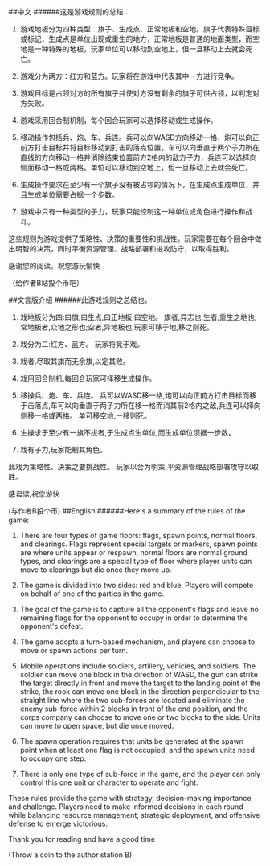 ##中文
######这是游戏规则的总结：

1. 游戏地板分为四种类型：旗子、生成点、正常地板和空地。旗子代表特殊目标或标记，生成点是单位出现或重生的地方，正常地板是普通的地面类型，而空地是一种特殊的地板，玩家单位可以移动到空地上，但一旦移动上去就会死亡。

2. 游戏分为两方：红方和蓝方。玩家将在游戏中代表其中一方进行竞争。

3. 游戏目标是占领对方的所有旗子并使对方没有剩余的旗子可供占领，以判定对方失败。

4. 游戏采用回合制机制，每个回合玩家可以选择移动或生成操作。

5. 移动操作包括兵、炮、车、兵连。兵可以向WASD方向移动一格，炮可以向正前方打击目标并将目标移动到打击的落点位置，车可以向垂直于两个子力所在直线的方向移动一格并消除结束位置前方2格内的敌方子力，兵连可以选择向侧面移动一格或两格。单位可以移动到空地上，但一旦移动上去就会死亡。

6. 生成操作要求在至少有一个旗子没有被占领的情况下，在生成点生成单位，并且生成单位需要占据一个步数。

7. 游戏中只有一种类型的子力，玩家只能控制这一种单位或角色进行操作和战斗。

这些规则为游戏提供了策略性、决策的重要性和挑战性。玩家需要在每个回合中做出明智的决策，同时平衡资源管理、战略部署和进攻防守，以取得胜利。

感谢您的阅读，祝您游玩愉快

（给作者B站投个币吧）

##文言版介绍
######此游戏规则之总结也。

1. 戏地板分为四:曰旗,曰生点,曰正地板,曰空地。 旗者,异志也,生者,重生之地也;常地板者,众地之形也;空者,异地板也,玩家可移于地,移之则死。

2. 戏分为二:红方、蓝方。 玩家将竞于戏。

3. 戏者,尽取其旗而无余旗,以定其败。

4. 戏用回合制机,每回合玩家可择移生成操作。

5. 移操兵、炮、车、兵连。 兵可以WASD移一格,炮可以向正前方打击目标而移于击落点,车可以向垂直于两子力所在移一格而消其前2格内之敌,兵连可以择向侧移一格或两格。 单可移空地,一移则死。

6. 生操求于至少有一旗不拔者,于生成点生单位,而生成单位须据一步数。

7. 戏有子力,玩家能制其角色。

此戏为策略性、决策之要挑战性。 玩家以合为明策,平资源管理战略部署攻守以取胜。

感君读,祝您游快

(与作者B投个币)
##English
######Here's a summary of the rules of the game:

1. There are four types of game floors: flags, spawn points, normal floors, and clearings. Flags represent special targets or markers, spawn points are where units appear or respawn, normal floors are normal ground types, and clearings are a special type of floor where player units can move to clearings but die once they move up.

2. The game is divided into two sides: red and blue. Players will compete on behalf of one of the parties in the game.

3. The goal of the game is to capture all the opponent's flags and leave no remaining flags for the opponent to occupy in order to determine the opponent's defeat.

4. The game adopts a turn-based mechanism, and players can choose to move or spawn actions per turn.

5. Mobile operations include soldiers, artillery, vehicles, and soldiers. The soldier can move one block in the direction of WASD, the gun can strike the target directly in front and move the target to the landing point of the strike, the rook can move one block in the direction perpendicular to the straight line where the two sub-forces are located and eliminate the enemy sub-force within 2 blocks in front of the end position, and the corps company can choose to move one or two blocks to the side. Units can move to open space, but die once moved.

6. The spawn operation requires that units be generated at the spawn point when at least one flag is not occupied, and the spawn units need to occupy one step.

7. There is only one type of sub-force in the game, and the player can only control this one unit or character to operate and fight.

These rules provide the game with strategy, decision-making importance, and challenge. Players need to make informed decisions in each round while balancing resource management, strategic deployment, and offensive defense to emerge victorious.

Thank you for reading and have a good time

(Throw a coin to the author station B)
